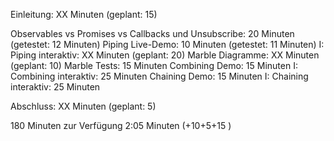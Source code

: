 Einleitung: XX Minuten (geplant: 15)

Observables vs Promises vs Callbacks und Unsubscribe: 20 Minuten (getestet: 12 Minuten)
Piping Live-Demo: 10 Minuten (getestet: 11 Minuten)
I: Piping interaktiv: XX Minuten (geplant: 20)
Marble Diagramme: XX Minuten (geplant: 10)
Marble Tests: 15 Minuten
Combining Demo: 15 Minuten
I: Combining interaktiv: 25 Minuten
Chaining Demo: 15 Minuten
I: Chaining interaktiv: 25 Minuten

Abschluss: XX Minuten (geplant: 5)

180 Minuten zur Verfügung
2:05 Minuten (+10+5+15 )